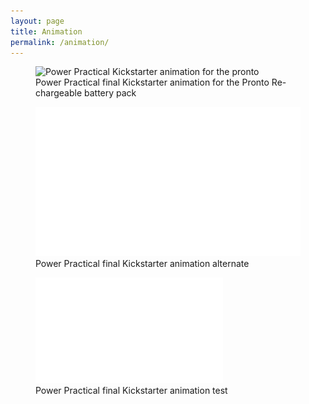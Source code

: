 ```yaml
---
layout: page
title: Animation
permalink: /animation/
---
```


<figure class="image">
  <img src="/images/Power-Practical-Pronto-Battery-Kickstarter-Animation.gif" alt="Power Practical Kickstarter animation for the pronto">
  <figcaption>Power Practical final Kickstarter animation for the Pronto Re-chargeable battery pack</figcaption>
</figure>

<figure class="image">
  <img src="/images/Power-Practical-Kickstarter-Animation-Alternate.gif" alt="Power Practical Kickstarter animation alternate option">
  <figcaption>Power Practical final Kickstarter animation alternate</figcaption>
</figure>

<figure class="image">
  <img src="/images/Power-Practical-Kickstarter-Animation-holds-9-charges.gif" alt="Power Practical Kickstarter animation alternate">
  <figcaption>Power Practical final Kickstarter animation test</figcaption>
</figure>